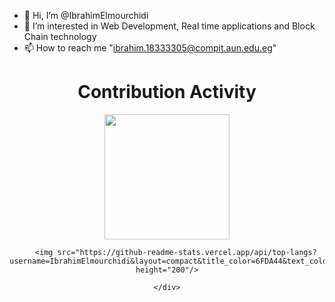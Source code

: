 - 👋 Hi, I’m @IbrahimElmourchidi
- 👀 I’m interested in Web Development, Real time applications and Block Chain technology
- 📫 How to reach me "ibrahim.18333305@compit.aun.edu.eg"

 <div align=center>
        <h1>Contribution Activity</h1>
        <img src="https://github-readme-stats.vercel.app/api?username=IbrahimElmourchidi&title_color=6FDA44&text_color=FFFFFF&show_icons=true&icon_color=6FDA44&include_all_commits=true&count_private=true&theme=dark" height="200"/>
      
        
        <img src="https://github-readme-stats.vercel.app/api/top-langs?username=IbrahimElmourchidi&layout=compact&title_color=6FDA44&text_color=FFFFFF&theme=dark" height="200"/>
        
<!--         
        <img src="https://github-readme-streak-stats.herokuapp.com/?user=IbrahimElmourchidi&theme=dark&date_format=j%20M%5B%20Y%5D&currStreakLabel=6FDA44&fire=6FDA44&ring=6FDA44" height="200"/>
           -->
     
    </div>
